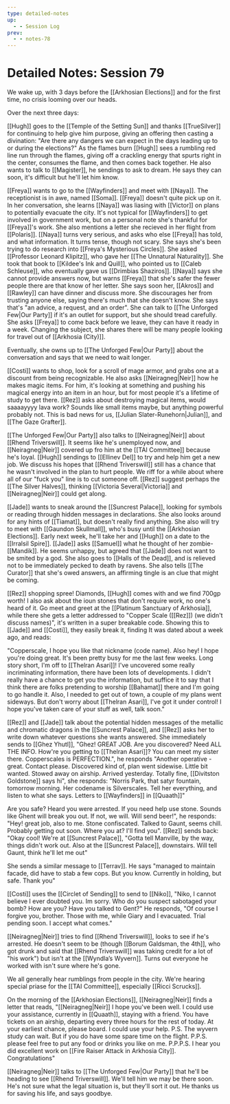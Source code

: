 ```yaml
---
type: detailed-notes
up:
  - - Session Log
prev:
  - - notes-78
---
```


# Detailed Notes: Session 79

We wake up, with 3 days before the [[Arkhosian Elections]] and for the first time, no crisis looming over our heads.

Over the next three days:

[[Hugh]] goes to the [[Temple of the Setting Sun]] and thanks [[TrueSilver]] for continuing to help give him purpose, giving an offering then casting a divination: "Are there any dangers we can expect in the days leading up to or during the elections?" As the flames burn [[Hugh]] sees a rumbling red line run through the flames, giving off a crackling energy that spurts right in the center, consumes the flame, and then comes back together. He also wants to talk to [[Magister]], he sendings to ask to dream. He says they can soon, it's difficult but he'll let him know. 

[[Freya]] wants to go to the [[Wayfinders]] and meet with [[Naya]]. The receptionist is in awe, named [[Soma]]. [[Freya]] doesn't quite pick up on it. In her conversation, she learns [[Naya]] was liasing with [[Victor]] on plans to potentially evacuate the city. It's not typical for [[Wayfinders]] to get involved in government work, but on a personal note she's thankful for [[Freya]]'s work. She also mentions a letter she recieved in her flight from [[Polaris]]. [[Naya]] turns very serious, and asks who else [[Freya]] has told, and what information. It turns tense, though not scary. She says she's been trying to do research into [[Freya's Mysterious Circles]]. She asked [[Professor Leonard Klipitz]], who gave her [[The Unnatural Naturality]]. She took that book to [[Kildee's Ink and Quill]], who pointed us to [[Caleb Schleuse]], who eventually gave us [[Drimbias Shaziros]]. [[Naya]] says she cannot provide answers now, but warns [[Freya]] that she's safer the fewer people there are that know of her letter. She says soon her, [[Akros]] and [[Rawley]] can have dinner and discuss more. She discourages her from trusting anyone else, saying there's much that she doesn't know. She says that's "an advice, a request, and an order". She can talk to [[The Unforged Few|Our Party]] if it's an outlet for support, but she should tread carefully. She asks [[Freya]] to come back before we leave, they can have it ready in a week. Changing the subject, she shares there will be many people looking for travel out of [[Arkhosia (City)]]. 

Eventually, she owns up to [[The Unforged Few|Our Party]] about the conversation and says that we need to wait longer. 

[[Costi]] wants to shop, look for a scroll of mage armor, and grabs one at a discount from being recognizable. He also asks [[Neiragneg|Neir]] how he makes magic items. For him, it's looking at something and pushing his magical energy into an item in an hour, but for most people it's a lifetime of study to get there. [[Rez]] asks about destroying magical items, would saaaayyyy lava work? Sounds like small items maybe, but anything powerful probably not. This is bad news for us, [[Julian Slater-Runehorn|Julian]], and [[The Gaze Grafter]].

[[The Unforged Few|Our Party]] also talks to [[Neiragneg|Neir]] about [[Rhend Triverswill]]. It seems like he's unemployed now, and [[Neiragneg|Neir]] covered up fro him at the [[TAI Committee]] because he's loyal. [[Hugh]] sendings to [[Ellinev Del]] to try and help him get a new job. We discuss his hopes that [[Rhend Triverswill]] still has a chance that he wasn't involved in the plan to hurt people. We riff for a while about where all of our "fuck you" line is to cut someone off. [[Rez]] suggest perhaps the [[The Silver Halves]], thinking [[Victoria Several|Victoria]] and [[Neiragneg|Neir]] could get along. 

[[Jade]] wants to sneak around the [[Suncrest Palace]], looking for symbols or reading through hidden messages in declarations. She also looks around for any hints of [[Tiamat]], but doesn't really find anything. She also will try to meet with [[Gaundon Skullmall]], who's busy until the [[Arkhosian Elections]]. Early next week, he'll take her and [[Hugh]] on a date to the [[Irralsil Spire]]. [[Jade]] asks [[Samuel]] what he thought of her zombie-[[Mandik]]. He seems unhappy, but agreed that [[Jade]] does not want to be smited by a god. She also goes to [[Halls of the Dead]], and is relieved not to be immediately pecked to death by ravens. She also tells [[The Curator]] that she's owed answers, an affirming tingle is an clue that might be coming. 

[[Rez]] shopping spree! Diamonds, [[Hugh]] comes with and we find 700gp worth! I also ask about the ioun stones that don't require work, no one's heard of it. Go meet and greet at the [[Platinum Sanctuary of Arkhosia]], while there she gets a letter addressed to "Copper Scale ([[Rez]]) (we didn't discuss names)", it's written in a super breakable code. Showing this to [[Jade]] and [[Costi]], they easily break it, finding It was dated about a week ago, and reads:

"Copperscale, I hope you like that nickname (code name). Also hey! I hope you're doing great. It's been pretty busy for me the last few weeks. Long story short, I'm off to [[Thelran Asari]]! I've uncovered some really incriminating information, there have been lots of developments. I didn't really have a chance to get you the information, but suffice it to say that I think there are folks pretending to worship [[Bahamat]] there and I'm going to go handle it. Also, I needed to get out of town, a couple of my plans went sideways. But don't worry about [[Thelran Asari]], I've got it under control! I hope you've taken care of your stuff as well, talk soon."

[[Rez]] and [[Jade]] talk about the potential hidden messages of the metallic and chromatic dragons in the [[Suncrest Palace]], and [[Rez]] asks her to write down whatever questions she wants answered. She immediately sends to [[Ghez Yhutl]], "Ghez! GREAT JOB. Are you discovered? Need ALL THE INFO. How're you getting to [[Thelran Asari]]? You can meet my sister there. Copperscales is PERFECTION.", he responds "Another operative - great. Contact please. Discovered kind of, plan went sidewise. Little bit wanted. Stowed away on airship. Arrived yesterday. Totally fine, [[Divitston Goldstone]] says hi", she responds: "Norris Park, that satyr fountain, tomorrow morning. Her codename is Silverscales. Tell her everything, and listen to what she says. Letters to [[Wayfinders]] in [[Quaath]]"

Are you safe? Heard you were arrested. If you need help use stone. Sounds like Ghent will break you out. If not, we will. Will send beer!", he responds: "Hey! great job, also to me. Stone confiscated. Talked to Gaunt, seems chill. Probably getting out soon. Where you at? I'll find you". [[Rez]] sends back: "Okay cool! We're at [[Suncrest Palace]], "Gotta tell Manville, by the way, things didn't work out. Also at the [[Suncrest Palace]], downstairs. Will tell Gaunt, think he'll let me out"

She sends a similar message to [[Terrav]]. He says "managed to maintain facade, did have to stab a few cops. But you know. Currently in holding, but safe. Thank you"

[[Costi]] uses the [[Circlet of Sending]] to send to [[Niko]], "Niko, I cannot believe I ever doubted you. Im sorry. Who do you suspect sabotaged your bomb? How are you? Have you talked to Gent?" He responds, "Of course I forgive you, brother. Those with me, while Giary and I evacuated. Trial pending soon. I accept what comes."

[[Neiragneg|Neir]] tries to find [[Rhend Triverswill]], looks to see if he's arrested. He doesn't seem to be (though [[Borum Galdsman, the 4th]], who got drunk and said that [[Rhend Triverswill]] was taking credit for a lot of "his work") but isn't at the [[Wyndla’s Wyvern]]. Turns out everyone he worked with isn't sure where he's gone. 

We all generally hear rumblings from people in the city. We're hearing special priase for the [[TAI Committee]], especially [[Ricci Scrucks]]. 

On the morning of the [[Arkhosian Elections]], [[Neiragneg|Neir]] finds a letter that reads, "[[Neiragneg|Neir]] I hope you've been well. I could use your assistance, currently in [[Quaath]], staying with a friend. You have tickets on an airship, departing every three hours for the rest of today. At your earliest chance, please board. I could use your help. P.S. The wyvern study can wait. But if you do have some spare time on the flight. P.P.S. please feel free to put any food or drinks you like on me. P.P.P.S. I hear you did excellent work on [[Fire Raiser Attack in Arkhosia City]]. Congratulations" 

[[Neiragneg|Neir]] talks to [[The Unforged Few|Our Party]] that he'll be heading to see [[Rhend Triverswill]]. We'll tell him we may be there soon. He's not sure what the legal situation is, but they'll sort it out. He thanks us for saving his life, and says goodbye. 
